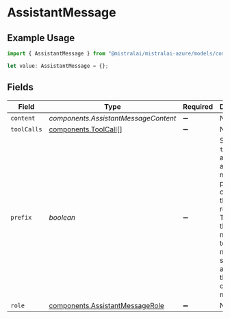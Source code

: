 # AssistantMessage

## Example Usage

```typescript
import { AssistantMessage } from "@mistralai/mistralai-azure/models/components";

let value: AssistantMessage = {};
```

## Fields

| Field                                                                                                                                                                                                  | Type                                                                                                                                                                                                   | Required                                                                                                                                                                                               | Description                                                                                                                                                                                            |
| ------------------------------------------------------------------------------------------------------------------------------------------------------------------------------------------------------ | ------------------------------------------------------------------------------------------------------------------------------------------------------------------------------------------------------ | ------------------------------------------------------------------------------------------------------------------------------------------------------------------------------------------------------ | ------------------------------------------------------------------------------------------------------------------------------------------------------------------------------------------------------ |
| `content`                                                                                                                                                                                              | *components.AssistantMessageContent*                                                                                                                                                                   | :heavy_minus_sign:                                                                                                                                                                                     | N/A                                                                                                                                                                                                    |
| `toolCalls`                                                                                                                                                                                            | [components.ToolCall](../../models/components/toolcall.md)[]                                                                                                                                           | :heavy_minus_sign:                                                                                                                                                                                     | N/A                                                                                                                                                                                                    |
| `prefix`                                                                                                                                                                                               | *boolean*                                                                                                                                                                                              | :heavy_minus_sign:                                                                                                                                                                                     | Set this to `true` when adding an assistant message as prefix to condition the model response. The role of the prefix message is to force the model to start its answer by the content of the message. |
| `role`                                                                                                                                                                                                 | [components.AssistantMessageRole](../../models/components/assistantmessagerole.md)                                                                                                                     | :heavy_minus_sign:                                                                                                                                                                                     | N/A                                                                                                                                                                                                    |